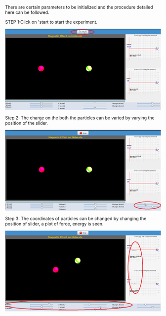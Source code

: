 There are certain parameters to be initialized and the procedure detailed here can be followed.  

STEP 1:Click on 'start to start the experiment.  

<img src="images/Screenshot.png">  

Step 2: The charge on the both the particles can be varied by varying the position of the slider.  

<img src="images/Screenshot-1.png">  

Step 3: The coordinates of particles can be changed by changing the position of slider, a plot of force, energy is seen.  

<img src="images/Screenshot-2.png">





